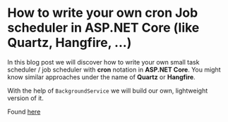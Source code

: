# How to write your own cron Job scheduler in ASP.NET Core (like Quartz, Hangfire, ...)

In this blog post we will discover how to write your own small task scheduler / job scheduler with **cron** notation in **ASP.NET Core**. You might know similar approaches under the name of **Quartz** or **Hangfire**.

With the help of `BackgroundService` we will build our own, lightweight version of it.

Found [here](https://steven-giesel.com/blogPost/fb1ce2ab-dd27-43ed-aaab-077adf2d15cd)